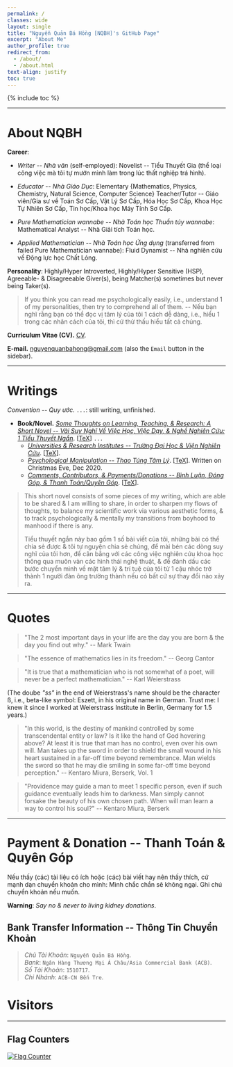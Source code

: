 ```yaml
---
permalink: /
classes: wide
layout: single
title: "Nguyễn Quản Bá Hồng [NQBH]'s GitHub Page"
excerpt: "About Me"
author_profile: true
redirect_from: 
  - /about/
  - /about.html
text-align: justify
toc: true
---
```

{% include toc %}

------

About NQBH
======

**Career**:
- *Writer -- Nhà văn* (self-employed): Novelist -- Tiểu Thuyết Gia (thể loại công việc mà tôi tự mướn mình làm trong lúc thất nghiệp trá hình).

- *Educator -- Nhà Giáo Dục*: Elementary \{Mathematics, Physics, Chemistry, Natural Science, Computer Science\} Teacher/Tutor -- Giáo viên/Gia sư về Toán Sơ Cấp, Vật Lý Sơ Cấp, Hóa Học Sơ Cấp, Khoa Học Tự Nhiên Sơ Cấp, Tin học/Khoa học Máy Tính Sơ Cấp.

- *Pure Mathematician wannabe -- Nhà Toán học Thuần túy wannabe*: Mathematical Analyst -- Nhà Giải tích Toán học.

- *Applied Mathematician -- Nhà Toán học Ứng dụng* (transferred from failed Pure Mathematician wannabe): Fluid Dynamist -- Nhà nghiên cứu về Động lực học Chất Lỏng.

**Personality**: Highly/Hyper Introverted, Highly/Hyper Sensitive (HSP), Agreeable- & Disagreeable Giver(s), being Matcher(s) sometimes but never being Taker(s).

> If you think you can read me psychologically easily, i.e., understand 1 of my personalities, then try to comprehend all of them. -- Nếu bạn nghĩ rằng bạn có thể đọc vị tâm lý của tôi 1 cách dễ dàng, i.e., hiểu 1 trong các nhân cách của tôi, thì cứ thử thấu hiểu tất cả chúng.

**Curriculum Vitae (CV).** [CV](https://github.com/NQBH/publication/blob/master/CV/NQBH_CV.pdf).

**E-mail.** <nguyenquanbahong@gmail.com> (also the `Email` button in the sidebar).

------

Writings
======

*Convention -- Quy ước.* `...`: still writing, unfinished.

- **Book/Novel.** [*Some Thoughts on Learning, Teaching, & Research: A Short Novel -- Vài Suy Nghĩ Về Việc Học, Việc Dạy, & Nghề Nghiên Cứu: 1 Tiểu Thuyết Ngắn*](https://github.com/NQBH/elementary_STEM_beyond/blob/main/learning_teaching_research/NQBH_on_learning_teaching_research.pdf). [[TeX](https://github.com/NQBH/elementary_STEM_beyond/blob/main/learning_teaching_research/NQBH_on_learning_teaching_research.tex)] `...`
  + [*Universities & Research Institutes -- Trường Đại Học & Viện Nghiên Cứu*](https://github.com/NQBH/elementary_STEM_beyond/blob/main/learning_teaching_research/university/NQBH_university.pdf). [[TeX](https://github.com/NQBH/elementary_STEM_beyond/blob/main/learning_teaching_research/university/NQBH_university.tex)].
  + [*Psychological Manipulation -- Thao Túng Tâm Lý*](https://github.com/NQBH/elementary_STEM_beyond/blob/main/learning_teaching_research/psychological_manipulation/NQBH_psychological_manipulation.pdf). [[TeX](https://github.com/NQBH/elementary_STEM_beyond/blob/main/learning_teaching_research/psychological_manipulation/NQBH_psychological_manipulation.tex)]. Written on Christmas Eve, Dec 2020.
  + [*Comments, Contributors, & Payments/Donations -- Bình Luận, Đóng Góp, & Thanh Toán/Quyên Góp*](https://github.com/NQBH/elementary_STEM_beyond/blob/main/learning_teaching_research/comment_donation/NQBH_learning_teaching_research_comment_donation.pdf). [[TeX](https://github.com/NQBH/elementary_STEM_beyond/blob/main/learning_teaching_research/comment_donation/NQBH_learning_teaching_research_comment_donation.tex)].

> This short novel consists of some pieces of my writing, which are able to be shared & I am willing to share, in order to sharpen my flows of thoughts, to balance my scientific work via various aesthetic forms, & to track psychologically & mentally my transitions from boyhood to manhood if there is any.  
>   
> Tiểu thuyết ngắn này bao gồm 1 số bài viết của tôi, những bài có thể chia sẻ được & tôi tự nguyện chia sẻ chúng, để mài bén các dòng suy nghĩ của tôi hơn, để cân bằng với các công việc nghiên cứu khoa học thông qua muôn vàn các hình thái nghệ thuật, & để đánh dấu các bước chuyển mình về mặt tâm lý & trí tuệ của tôi từ 1 cậu nhóc trở thành 1 người đàn ông trưởng thành nếu có bất cứ sự thay đổi nào xảy ra.

------

# Quotes

> "The 2 most important days in your life are the day you are born & the day you find out why." -- Mark Twain

> "The essence of mathematics lies in its freedom." -- Georg Cantor

> "It is true that a mathematician who is not somewhat of a poet, will never be a perfect mathematician." -- Karl Weierstrass

(The doube *"ss"* in the end of Weierstrass's name should be the character ß, i.e., beta-like symbol: Eszett, in his original name in German. Trust me: I knew it since I worked at Weierstrass Institute in Berlin, Germany for 1.5 years.)

> "In this world, is the destiny of mankind controlled by some transcendental entity or law? Is it like the hand of God hovering above? At least it is true that man has no control, even over his own will. Man takes up the sword in order to shield the small wound in his heart sustained in a far-off time beyond remembrance. Man wields the sword so that he may die smiling in some far-off time beyond perception." -- Kentaro Miura, Berserk, Vol. 1

> "Providence may guide a man to meet 1 specific person, even if such guidance eventually leads him to darkness. Man simply cannot forsake the beauty of his own chosen path. When will man learn a way to control his soul?" -- Kentaro Miura, Berserk

------

# Payment & Donation -- Thanh Toán & Quyên Góp

Nếu thấy (các) tài liệu có ích hoặc (các) bài viết hay nên thấy thích, cứ mạnh dạn chuyển khoản cho mình: Mình chắc chắn sẽ không ngại. Ghi chú chuyển khoản nếu muốn.

**Warning**: *Say no & never to living kidney donations*.

## Bank Transfer Information -- Thông Tin Chuyển Khoản
> *Chủ Tài Khoản*: `Nguyễn Quản Bá Hồng`.  
> *Bank*: `Ngân Hàng Thương Mại Á Châu/Asia Commercial Bank (ACB)`.  
> *Số Tài Khoản*: `1510717`.  
> *Chi Nhánh*: `ACB-CN Bến Tre`.

Visitors
======

------

Flag Counters
------

<a href="https://www.flagcounter.me/details/cQh"><img src="https://www.flagcounter.me/cQh/" alt="Flag Counter"></a>
